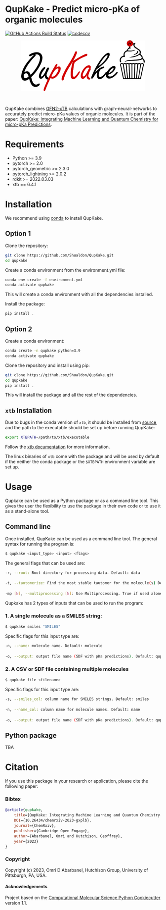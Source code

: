QupKake - Predict micro-pKa of organic molecules
==============================
[//]: # (Badges)
[![GitHub Actions Build Status](https://github.com/shualdon/qupkake/workflows/CI/badge.svg)](https://github.com/shualdon/qupkake/actions?query=workflow%3ACI)
[![codecov](https://codecov.io/gh/REPLACE_WITH_OWNER_ACCOUNT/QupKake/branch/main/graph/badge.svg)](https://codecov.io/gh/REPLACE_WITH_OWNER_ACCOUNT/QupKake/branch/main)


<p align="center">
    <img src="QupKake_white.png" alt="QupKake" width="400"/>
</p>
<br>

QupKake combines [GFN2-xTB](https://github.com/grimme-lab/xtb) calculations with graph-neural-networks to accurately predict micro-pKa values of organic molecules. It is part of the paper: [QupKake: Integrating Machine Learning and Quantum
Chemistry for micro-pKa Predictions](https://doi.org/10.26434/chemrxiv-2023-gxplb).

# Requirements
* Python >= 3.9
* pytorch >= 2.0
* pytorch_geometric >= 2.3.0
* pytorch_lightning >= 2.0.2
* rdkit >= 2022.03.03
* xtb == 6.4.1

# Installation

We recommend using [conda](https://docs.conda.io/en/latest/) to install QupKake.

## Option 1

Clone the repository:
```bash
git clone https://github.com/Shualdon/QupKake.git
cd qupkake
```

Create a conda environment from the environment.yml file:
```bash
conda env create -f environment.yml
conda activate qupkake
```
This will create a conda environment with all the dependencies installed.

Install the package:
```bash
pip install .
```

## Option 2

Create a conda environment:
```bash
conda create -n qupkake python=3.9
conda activate qupkake
```

Clone the repository and install using pip:
```bash
git clone https://github.com/Shualdon/QupKake.git
cd qupkake
pip install .
```
This will install the package and all the rest of the dependencies.

## `xtb` Installation

Due to bugs in the conda version of `xtb`, it should be installed from [source](https://github.com/grimme-lab/xtb/releases/tag/v6.4.1), and the path to the executable should be set up before running QupKake:
```bash
export XTBPATH=/path/to/xtb/executable
```
Follow the [xtb documentation](https://xtb-docs.readthedocs.io/en/latest/setup.html#setting-up-xtb) for more information.

The linux binaries of `xtb` come with the package and will be used by default if the neither the conda package or the `$XTBPATH` environment variable are set up.

# Usage
Qupkake can be used as a Python package or as a command line tool. This gives the user the flexibility to use the package in their own code or to use it as a stand-alone tool. 

## Command line

Once installed, QupKake can be used as a command line tool. The general syntax for running the program is:
```bash
$ qupkake <input_type> <input> <flags>
```
The general flags that can be used are:
```bash
-r, --root: Root directory for processing data. Default: data

-t, --tautomerize: Find the most stable tautomer for the molecule(s) Default: False

-mp [N], --multiprocessing [N]: Use Multiprocessing. True if used alone. If followed by a number, it will use that number of subprocesses. (default: False)
```

Qupkake has 2 types of inputs that can be used to run the program:
### 1. A single molecule as a SMILES string:
```bash
$ qupkake smiles "SMILES"
```
Specific flags for this input type are:
```bash
-n, --name: molecule name. Default: molecule

-o, --output: output file name (SDF with pKa predictions). Default: qupkake_output.sdf
```

### 2. A CSV or SDF file containing multiple molecules
```bash
$ qupkake file <filename>
```

Specific flags for this input type are:
```bash
-s, --smiles_col: column name for SMILES strings. Default: smiles

-n, --name_col: column name for molecule names. Default: name

-o, --output: output file name (SDF with pKa predictions). Default: qupkake_output.sdf
```

## Python package
 TBA

# Citation
If you use this package in your research or application, please cite the following paper:

### Bibtex

```bibtex
@article{qupkake, 
    title={QupKake: Integrating Machine Learning and Quantum Chemistry for micro-pKa Predictions}, 
    DOI={10.26434/chemrxiv-2023-gxplb}, 
    journal={ChemRxiv}, 
    publisher={Cambridge Open Engage}, 
    author={Abarbanel, Omri and Hutchison, Geoffrey}, 
    year={2023}
}
```

### Copyright

Copyright (c) 2023, Omri D Abarbanel, Hutchison Group, University of Pittsburgh, PA, USA.


#### Acknowledgements
 
Project based on the 
[Computational Molecular Science Python Cookiecutter](https://github.com/molssi/cookiecutter-cms) version 1.1.
